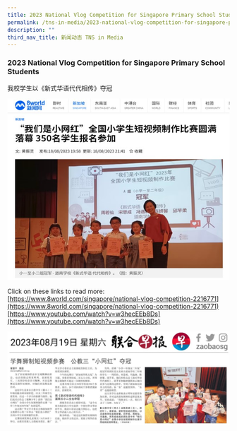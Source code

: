 ```yaml
---
title: 2023 National Vlog Competition for Singapore Primary School Students
permalink: /tns-in-media/2023-national-vlog-competition-for-singapore-primary-school-students/
description: ""
third_nav_title: 新闻动态 TNS in Media
---
```

### 2023 National Vlog Competition for Singapore Primary School Students

我校学生以《新式华语代代相传》夺冠

![](/images/Heritage/TNS%20in%20Media/img_2023-national-vlog-competition-for-singapore-primary-school-students.jpg)

Click on these links to read more:
[https://www.8world.com/singapore/national-vlog-competition-2216771](https://www.8world.com/singapore/national-vlog-competition-2216771)
[https://www.youtube.com/watch?v=w3hecEEb8Ds](https://www.youtube.com/watch?v=w3hecEEb8Ds)

![](/images/Heritage/TNS%20in%20Media/img_2023-national-vlog-competition-for-singapore-primary-school-students_2.jpg)